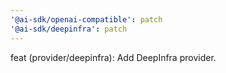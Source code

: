 ```yaml
---
'@ai-sdk/openai-compatible': patch
'@ai-sdk/deepinfra': patch
---
```


feat (provider/deepinfra): Add DeepInfra provider.
